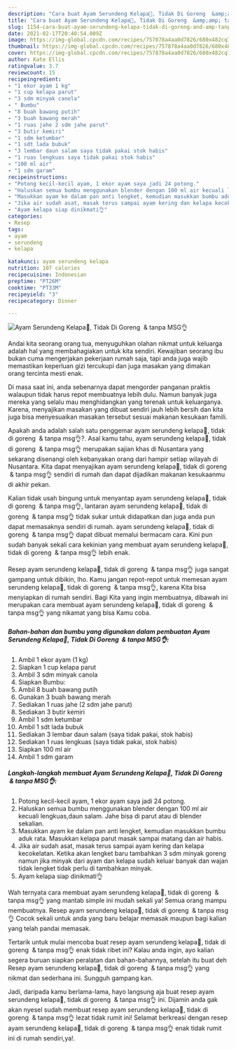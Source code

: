 ```yaml
---
description: "Cara buat Ayam Serundeng Kelapa🤩, Tidak Di Goreng  &amp;amp; tanpa MSG👌 Sederhana Untuk Jualan"
title: "Cara buat Ayam Serundeng Kelapa🤩, Tidak Di Goreng  &amp;amp; tanpa MSG👌 Sederhana Untuk Jualan"
slug: 1154-cara-buat-ayam-serundeng-kelapa-tidak-di-goreng-and-amp-tanpa-msg-sederhana-untuk-jualan
date: 2021-02-17T20:40:54.009Z
image: https://img-global.cpcdn.com/recipes/757878a4aa0d7826/680x482cq70/ayam-serundeng-kelapa🤩-tidak-di-goreng-tanpa-msg👌-foto-resep-utama.jpg
thumbnail: https://img-global.cpcdn.com/recipes/757878a4aa0d7826/680x482cq70/ayam-serundeng-kelapa🤩-tidak-di-goreng-tanpa-msg👌-foto-resep-utama.jpg
cover: https://img-global.cpcdn.com/recipes/757878a4aa0d7826/680x482cq70/ayam-serundeng-kelapa🤩-tidak-di-goreng-tanpa-msg👌-foto-resep-utama.jpg
author: Kate Ellis
ratingvalue: 3.7
reviewcount: 15
recipeingredient:
- "1 ekor ayam 1 kg"
- "1 cup kelapa parut"
- "3 sdm minyak canola"
- " Bumbu"
- "8 buah bawang putih"
- "3 buah bawang merah"
- "1 ruas jahe 2 sdm jahe parut"
- "3 butir kemiri"
- "1 sdm ketumbar"
- "1 sdt lada bubuk"
- "3 lembar daun salam saya tidak pakai stok habis"
- "1 ruas lengkuas saya tidak pakai stok habis"
- "100 ml air"
- "1 sdm garam"
recipeinstructions:
- "Potong kecil-kecil ayam, 1 ekor ayam saya jadi 24 potong."
- "Haluskan semua bumbu menggunakan blender dengan 100 ml air kecuali lengkuas,daun salam. Jahe bisa di parut atau di blender sekalian."
- "Masukkan ayam ke dalam pan anti lengket, kemudian masukkan bumbu aduk rata. Masukkan kelapa parut masak sampai matang dan air habis."
- "Jika air sudah asat, masak terus sampai ayam kering dan kelapa kecokelatan. Ketika akan lengket baru tambahkan 3 sdm minyak goreng namun jika minyak dari ayam dan kelapa sudah keluar banyak dan wajan tidak lengket tidak perlu di tambahkan minyak."
- "Ayam kelapa siap dinikmati👌"
categories:
- Resep
tags:
- ayam
- serundeng
- kelapa

katakunci: ayam serundeng kelapa 
nutrition: 107 calories
recipecuisine: Indonesian
preptime: "PT26M"
cooktime: "PT33M"
recipeyield: "3"
recipecategory: Dinner

---
```



![Ayam Serundeng Kelapa🤩, Tidak Di Goreng  &amp; tanpa MSG👌](https://img-global.cpcdn.com/recipes/757878a4aa0d7826/680x482cq70/ayam-serundeng-kelapa🤩-tidak-di-goreng-tanpa-msg👌-foto-resep-utama.jpg)

Andai kita seorang orang tua, menyuguhkan olahan nikmat untuk keluarga adalah hal yang membahagiakan untuk kita sendiri. Kewajiban seorang ibu bukan cuma mengerjakan pekerjaan rumah saja, tapi anda juga wajib memastikan keperluan gizi tercukupi dan juga masakan yang dimakan orang tercinta mesti enak.

Di masa  saat ini, anda sebenarnya dapat mengorder panganan praktis walaupun tidak harus repot membuatnya lebih dulu. Namun banyak juga mereka yang selalu mau menghidangkan yang terenak untuk keluarganya. Karena, menyajikan masakan yang dibuat sendiri jauh lebih bersih dan kita juga bisa menyesuaikan masakan tersebut sesuai makanan kesukaan famili. 



Apakah anda adalah salah satu penggemar ayam serundeng kelapa🤩, tidak di goreng  &amp; tanpa msg👌?. Asal kamu tahu, ayam serundeng kelapa🤩, tidak di goreng  &amp; tanpa msg👌 merupakan sajian khas di Nusantara yang sekarang disenangi oleh kebanyakan orang dari hampir setiap wilayah di Nusantara. Kita dapat menyajikan ayam serundeng kelapa🤩, tidak di goreng  &amp; tanpa msg👌 sendiri di rumah dan dapat dijadikan makanan kesukaanmu di akhir pekan.

Kalian tidak usah bingung untuk menyantap ayam serundeng kelapa🤩, tidak di goreng  &amp; tanpa msg👌, lantaran ayam serundeng kelapa🤩, tidak di goreng  &amp; tanpa msg👌 tidak sukar untuk didapatkan dan juga anda pun dapat memasaknya sendiri di rumah. ayam serundeng kelapa🤩, tidak di goreng  &amp; tanpa msg👌 dapat dibuat memalui bermacam cara. Kini pun sudah banyak sekali cara kekinian yang membuat ayam serundeng kelapa🤩, tidak di goreng  &amp; tanpa msg👌 lebih enak.

Resep ayam serundeng kelapa🤩, tidak di goreng  &amp; tanpa msg👌 juga sangat gampang untuk dibikin, lho. Kamu jangan repot-repot untuk memesan ayam serundeng kelapa🤩, tidak di goreng  &amp; tanpa msg👌, karena Kita bisa menyiapkan di rumah sendiri. Bagi Kita yang ingin membuatnya, dibawah ini merupakan cara membuat ayam serundeng kelapa🤩, tidak di goreng  &amp; tanpa msg👌 yang nikamat yang bisa Kamu coba.

<!--inarticleads1-->

##### Bahan-bahan dan bumbu yang digunakan dalam pembuatan Ayam Serundeng Kelapa🤩, Tidak Di Goreng  &amp; tanpa MSG👌:

1. Ambil 1 ekor ayam (1 kg)
1. Siapkan 1 cup kelapa parut
1. Ambil 3 sdm minyak canola
1. Siapkan  Bumbu:
1. Ambil 8 buah bawang putih
1. Gunakan 3 buah bawang merah
1. Sediakan 1 ruas jahe (2 sdm jahe parut)
1. Sediakan 3 butir kemiri
1. Ambil 1 sdm ketumbar
1. Ambil 1 sdt lada bubuk
1. Sediakan 3 lembar daun salam (saya tidak pakai, stok habis)
1. Sediakan 1 ruas lengkuas (saya tidak pakai, stok habis)
1. Siapkan 100 ml air
1. Ambil 1 sdm garam




<!--inarticleads2-->

##### Langkah-langkah membuat Ayam Serundeng Kelapa🤩, Tidak Di Goreng  &amp; tanpa MSG👌:

1. Potong kecil-kecil ayam, 1 ekor ayam saya jadi 24 potong.
1. Haluskan semua bumbu menggunakan blender dengan 100 ml air kecuali lengkuas,daun salam. Jahe bisa di parut atau di blender sekalian.
1. Masukkan ayam ke dalam pan anti lengket, kemudian masukkan bumbu aduk rata. Masukkan kelapa parut masak sampai matang dan air habis.
1. Jika air sudah asat, masak terus sampai ayam kering dan kelapa kecokelatan. Ketika akan lengket baru tambahkan 3 sdm minyak goreng namun jika minyak dari ayam dan kelapa sudah keluar banyak dan wajan tidak lengket tidak perlu di tambahkan minyak.
1. Ayam kelapa siap dinikmati👌




Wah ternyata cara membuat ayam serundeng kelapa🤩, tidak di goreng  &amp; tanpa msg👌 yang mantab simple ini mudah sekali ya! Semua orang mampu membuatnya. Resep ayam serundeng kelapa🤩, tidak di goreng  &amp; tanpa msg👌 Cocok sekali untuk anda yang baru belajar memasak maupun bagi kalian yang telah pandai memasak.

Tertarik untuk mulai mencoba buat resep ayam serundeng kelapa🤩, tidak di goreng  &amp; tanpa msg👌 enak tidak ribet ini? Kalau anda ingin, ayo kalian segera buruan siapkan peralatan dan bahan-bahannya, setelah itu buat deh Resep ayam serundeng kelapa🤩, tidak di goreng  &amp; tanpa msg👌 yang nikmat dan sederhana ini. Sungguh gampang kan. 

Jadi, daripada kamu berlama-lama, hayo langsung aja buat resep ayam serundeng kelapa🤩, tidak di goreng  &amp; tanpa msg👌 ini. Dijamin anda gak akan nyesel sudah membuat resep ayam serundeng kelapa🤩, tidak di goreng  &amp; tanpa msg👌 lezat tidak rumit ini! Selamat berkreasi dengan resep ayam serundeng kelapa🤩, tidak di goreng  &amp; tanpa msg👌 enak tidak rumit ini di rumah sendiri,ya!.

